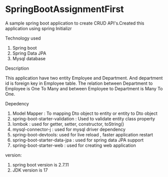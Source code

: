 # SpringBootAssignmentFirst

A sample spring boot application to create CRUD API's.Created this application using spring Initializr

Technology used 
   1. Spring boot
   2. Spring  Data JPA
   3. Mysql database

Description

   This application have two entity Employee and Department. And department id is foreign key in Employee table. The relation between Department to Employee is One To Many and between Employee to Department is Many To One.

Depedency

   1. Model Mapper : To mapping Dto object to entity or entity to Dto object
   2. spring-boot-starter-validation : Used to validate entity class property
   3. lombok : used for getter, setter, constructor, toString() 
   4. mysql-connector-j : used for mysql driver dependency
   5. spring-boot-devtools: used for live reload , faster application restart
   6. spring-boot-starter-data-jpa : used for spring data JPA support
   7. spring-boot-starter-web : used for creating web application

version:
   1. spring boot version is 2.7.11
   2. JDK version is 17
 
